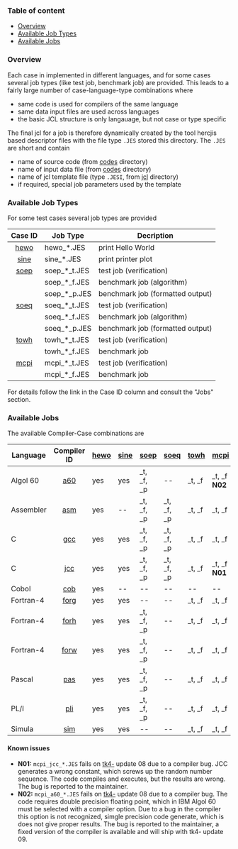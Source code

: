 ### Table of content

- [Overview](#user-content-overview)
- [Available Job Types](#user-content-types)
- [Available Jobs](#user-content-jobs)

### Overview <a name="overview"></a>

Each case in implemented in different languages, and for some cases
several job types (like test job, benchmark job) are provided.
This leads to a fairly large number of case-language-type combinations where 
- same code is used for compilers of the same language
- same data input files are used across languages
- the basic JCL structure is only langauage, but not case or type specific

The final jcl for a job is therefore dynamically created by the tool
hercjis
based descriptor files with the file type `.JES` stored this directory.
The `.JES` are short and contain
- name of source code (from [codes](../codes) directory)
- name of input data file (from [codes](../codes) directory)
- name of jcl template file (type `.JESI`, from [jcl](../jcl) directory)
- if required, special job parameters used by the template

### Available Job Types <a name="types"></a>
For some test cases several job types are provided

| Case ID | Job Type | Decription |
| :-----: | -------- | --------- |
| [hewo](../codes/README_hewo.md) | hewo_*.JES   | print Hello World|
| [sine](../codes/README_sine.md) | sine_*.JES   | print printer plot|
| [soep](../codes/README_soep.md) | soep_*_t.JES | test job (verification) |
|                              | soep_*_f.JES | benchmark job (algorithm) |
|                              | soep_*_p.JES | benchmark job (formatted output)|
| [soeq](../codes/README_soeq.md) | soeq_*_t.JES | test job (verification) |
|                              | soeq_*_f.JES | benchmark job (algorithm) |
|                              | soeq_*_p.JES | benchmark job (formatted output)|
| [towh](../codes/README_towh.md) | towh_*_t.JES | test job (verification) |
|                              | towh_*_f.JES | benchmark job |
| [mcpi](../codes/README_mcpi.md) | mcpi_*_t.JES | test job (verification) |
|                              | mcpi_*_f.JES | benchmark job |

For details follow the link in the Case ID column and consult the "Jobs" section.

### Available Jobs <a name="jobs"></a>
The available Compiler-Case combinations are

| Language  | Compiler ID | [hewo](../codes/README_hewo.md) | [sine](../codes/README_sine.md) | [soep](../codes/README_soep.md) | [soeq](../codes/README_soeq.md) | [towh](../codes/README_towh.md) | [mcpi](../codes/README_mcpi.md) |
| --------- | :---------: | :--- | :--- | :--- | :--- | :--- | :--- |
| Algol 60  | [a60](../jcl/job_a60_clg.JESI)   | yes  | yes  | _t, _f, _p  | --          | _t, _f  | _t, _f **N02** |
| Assembler | [asm](../jcl/job_asm_clg.JESI)   | yes  | --   | _t, _f, _p  | _t, _f, _p  | _t, _f  | _t, _f         |
| C         | [gcc](../jcl/job_gcc_clg.JESI)   | yes  | yes  | _t, _f, _p  | _t, _f, _p  | _t, _f  | _t, _f         |
| C         | [jcc](../jcl/job_jcc_clg.JESI)   | yes  | yes  | _t, _f, _p  | _t, _f, _p  | _t, _f  | _t, _f **N01** |
| Cobol     | [cob](../jcl/job_cob_clg.JESI)   | yes  | --   | --          | --          | --      | --             |
| Fortran-4 | [forg](../jcl/job_forg_clg.JESI) | yes  | yes  | --          | --          | _t, _f  | _t, _f         |
| Fortran-4 | [forh](../jcl/job_forh_clg.JESI) | yes  | yes  | _t, _f, _p  | --          | _t, _f  | _t, _f         |
| Fortran-4 | [forw](../jcl/job_forw_clg.JESI) | yes  | yes  | _t, _f, _p  | --          | _t, _f  | _t, _f         |
| Pascal    | [pas](../jcl/job_pas_clg.JESI)   | yes  | yes  | _t, _f, _p  | --          | _t, _f  | _t, _f         |
| PL/I      | [pli](../jcl/job_pli_clg.JESI)   | yes  | yes  | _t, _f, _p  | --          | _t, _f  | _t, _f         |
| Simula    | [sim](../jcl/job_sim_clg.JESI)   | yes  | yes  | --          | --          | _t, _f  | _t, _f         |

#### Known issues
- **N01:** `mcpi_jcc_*.JES` fails on [tk4-](http://wotho.ethz.ch/tk4-/)
  update 08 due to a compiler bug.
  JCC generates a wrong constant, which screws up the random number sequence.
  The code compiles and executes, but the results are wrong.
  The bug is reported to the maintainer.
- **N02:** `mcpi_a60_*.JES` fails on [tk4-](http://wotho.ethz.ch/tk4-/)
  update 08 due to a compiler bug.
  The code requires double precision floating point, which in IBM Algol 60
  must be selected with a compiler option. Due to a bug in the compiler this
  option is not recognized, simgle precision code generate, which is does not
  give proper results.
  The bug is reported to the maintainer, a fixed version of the compiler is
  available and will ship with tk4- update 09.
